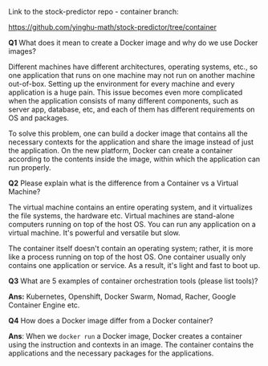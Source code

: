 Link to the stock-predictor repo - container branch: 

https://github.com/yinghu-math/stock-predictor/tree/container


**Q1** What does it mean to create a Docker image and why do we use Docker images?

Different machines have different architectures, operating systems, etc., so one application that runs on one machine may not run on another machine out-of-box. Setting up the environment for every machine and every application is a huge pain. This issue becomes even more complicated when the application consists of many different components, such as server app, database, etc, and each of them has different requirements on OS and packages. 

To solve this problem, one can build a docker image that contains all the necessary contexts for the application and share the image instead of just the application. 
On the new platform, Docker can create a container according to the contents inside the image, within which the application can run properly.  

**Q2** Please explain what is the difference from a Container vs a Virtual Machine?

The virtual machine contains an entire operating system, and it virtualizes the file systems, the hardware etc. Virtual machines are stand-alone computers running on top of the host OS. You can run any application on a virtual machine. It's powerful and versatile but slow. 

The container itself doesn't contain an operating system; rather, it is more like a process running on top of the host OS. One container usually only contains one application or service. As a result, it's light and fast to boot up. 

**Q3** What are 5 examples of container orchestration tools (please list tools)?

**Ans:** Kubernetes, Openshift,  Docker Swarm, Nomad, Racher, Google Container Engine etc. 

**Q4** How does a Docker image differ from a Docker container?

**Ans**: When we `docker run` a Docker image, Docker creates a container using the instruction and contexts in an image. The container contains the applications and the necessary packages for the applications. 